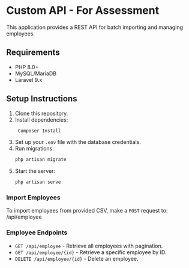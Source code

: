 # Custom API - For Assessment

This application provides a REST API for batch importing and managing employees.

## Requirements
- PHP 8.0+
- MySQL/MariaDB
- Laravel 9.x

## Setup Instructions
1. Clone this repository.
2. Install dependencies: 
   ```bash
    Composer Install
   ```
3. Set up your `.env` file with the database credentials.
4. Run migrations:
   ```bash
   php artisan migrate
   ```
5. Start the server:
   ```bash 
   php artisan serve
   ```

### Import Employees
To import employees from provided CSV, make a `POST` request to: /api/employee

### Employee Endpoints
- `GET /api/employee` - Retrieve all employees with pagination.
- `GET /api/employee/{id}` - Retrieve a specific employee by ID.
- `DELETE /api/employee/{id}` - Delete an employee.
